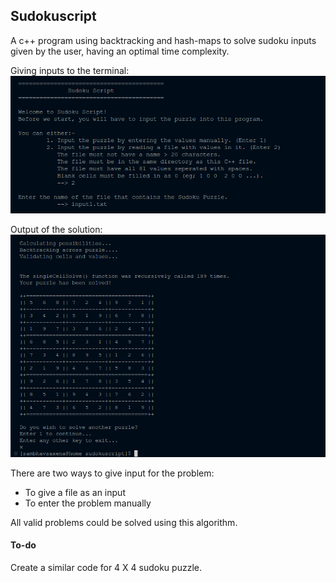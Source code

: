 ## Sudokuscript

A c++ program using backtracking and hash-maps to solve sudoku inputs given by the user, having an optimal time complexity.

Giving inputs to the terminal:
![giving inputs to the terminal](https://raw.githubusercontent.com/thatsameguyokay/images/main/sudoku_one.png)

Output of the solution:
![output in the console](https://raw.githubusercontent.com/thatsameguyokay/images/main/sudoku_two.png)

There are two ways to give input for the problem:
* To give a file as an input
* To enter the problem manually

All valid problems could be solved using this algorithm.

#### To-do
Create a similar code for 4 X 4 sudoku puzzle.

